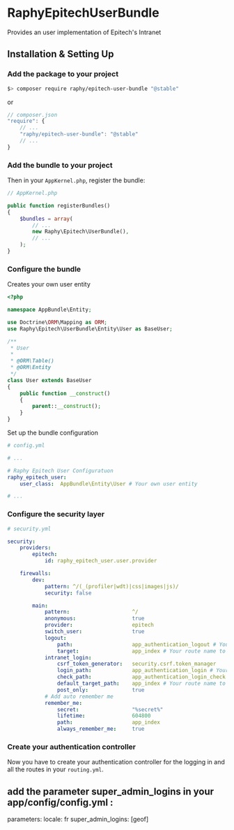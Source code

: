 # RaphyEpitechUserBundle

Provides an user implementation of Epitech's Intranet

## Installation & Setting Up

### Add the package to your project

```bash
$> composer require raphy/epitech-user-bundle "@stable"
```

or

```js
// composer.json
"require": {
    // ...
    "raphy/epitech-user-bundle": "@stable"
    // ...
}
```

### Add the bundle to your project
Then in your `AppKernel.php`, register the bundle:
```php
// AppKernel.php

public function registerBundles()
{
    $bundles = array(
        // ...
        new Raphy\Epitech\UserBundle(),
        // ...
    );
}
```

### Configure the bundle

Creates your own user entity
```php
<?php

namespace AppBundle\Entity;

use Doctrine\ORM\Mapping as ORM;
use Raphy\Epitech\UserBundle\Entity\User as BaseUser;

/**
 * User
 *
 * @ORM\Table()
 * @ORM\Entity
 */
class User extends BaseUser
{
    public function __construct()
    {
        parent::__construct();
    }
}

```

Set up the bundle configuration
```yaml
# config.yml

# ...

# Raphy Epitech User Configuratuon
raphy_epitech_user:
    user_class:  AppBundle\Entity\User # Your own user entity

# ...
```

### Configure the security layer

```yaml
# security.yml

security:
    providers:
        epitech:
            id: raphy_epitech_user.user.provider

    firewalls:
        dev:
            pattern: ^/(_(profiler|wdt)|css|images|js)/
            security: false

        main:
            pattern:                    ^/
            anonymous:                  true
            provider:                   epitech
            switch_user:                true
            logout:
                path:                   app_authentication_logout # Your route name for logging out
                target:                 app_index # Your route name to redirect after logged out
            intranet_login:
                csrf_token_generator:   security.csrf.token_manager
                login_path:             app_authentication_login # Your route name for logging in
                check_path:             app_authentication_login_check # Your route name for logging in check
                default_target_path:    app_index # Your route name to redirect after logged in
                post_only:              true
            # Add auto remember me
            remember_me:
                secret:                 "%secret%"
                lifetime:               604800
                path:                   app_index
                always_remember_me:     true
```

### Create your authentication controller

Now you have to create your authentication controller for the logging in and all the routes in your `routing.yml`.

## add the parameter super_admin_logins in your app/config/config.yml :
parameters:
    locale: fr
    super_admin_logins: [geof]
